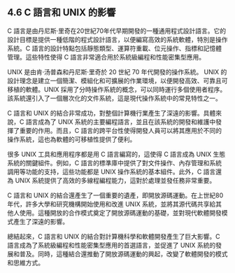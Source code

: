 ## 4.6 C 語言和 UNIX 的影響

C 語言是由丹尼斯·里奇在20世紀70年代早期開發的一種通用程式設計語言。它的設計目標是提供一種低階的程式設計語言，以便編寫高效的系統軟體，特別是操作系統。C 語言的設計特點包括靜態類型、運算符重載、位元操作、指標和記憶體管理。這些特性使得 C 語言非常適合用於系統級編程和性能密集型應用。

UNIX 是由肯·汤普森和丹尼斯·里奇於 20 世紀 70 年代開發的操作系統。 UNIX 的設計理念是建立一個簡潔、模組化和可擴展的作業環境，以便開發高效、可靠且可移植的軟體。UNIX 採用了分時操作系統的概念，可以同時運行多個使用者程序。該系統還引入了一個層次化的文件系統，這是現代操作系統中的常見特性之一。

C 語言和 UNIX 的結合非常成功，對整個計算機行業產生了深遠的影響。具體來說，C 語言成為了 UNIX 系統的主要編程語言，並且在該系統的開發和維護中發揮了重要的作用。而且，C 語言的跨平台性使得開發人員可以將其應用於不同的操作系統，這也為軟體的可移植性提供了便利。

很多 UNIX 工具和應用程序都是用 C 語言編寫的，這使得 C 語言成為 UNIX 生態系統的關鍵組件。例如，C 語言的標準庫中提供了對文件操作、內存管理和系統調用等功能的支持，這些功能都是 UNIX 操作系統的基本組件。此外，C 語言還為 UNIX 系統提供了高效的多線程編程能力，這對於處理並發任務非常重要。

C 語言和 UNIX 的結合還產生了一個重要的遺產，即開放源碼運動。在上世紀80年代，許多大學和研究機構開始使用和改進 UNIX 系統，並將其源代碼共享給其他人使用。這種開放的合作模式奠定了開放源碼運動的基礎，並對現代軟體開發模式產生了深遠的影響。

總結起來，C 語言和 UNIX 的結合對計算機科學和軟體開發產生了巨大影響。C 語言成為了系統級編程和性能密集型應用的首選語言，並促進了 UNIX 系統的發展和普及。同時，這種結合還推動了開放源碼運動的興起，改變了軟體開發的模式和思維方式。